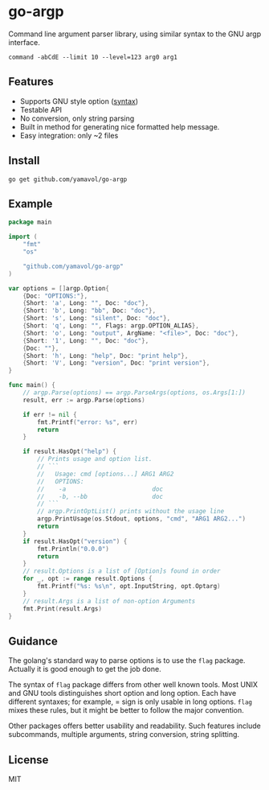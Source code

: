 
# go-argp

Command line argument parser library, using similar syntax to the GNU argp interface. 

    command -abCdE --limit 10 --level=123 arg0 arg1

## Features

- Supports GNU style option ([syntax](./syntax.md))
- Testable API
- No conversion, only string parsing
- Built in method for generating nice formatted help message.
- Easy integration: only ~2 files

## Install

    go get github.com/yamavol/go-argp

## Example

```go
package main

import (
	"fmt"
	"os"

	"github.com/yamavol/go-argp"
)

var options = []argp.Option{
	{Doc: "OPTIONS:"},
	{Short: 'a', Long: "", Doc: "doc"},
	{Short: 'b', Long: "bb", Doc: "doc"},
	{Short: 's', Long: "silent", Doc: "doc"},
	{Short: 'q', Long: "", Flags: argp.OPTION_ALIAS},
	{Short: 'o', Long: "output", ArgName: "<file>", Doc: "doc"},
	{Short: '1', Long: "", Doc: "doc"},
	{Doc: ""},
	{Short: 'h', Long: "help", Doc: "print help"},
	{Short: 'V', Long: "version", Doc: "print version"},
}

func main() {
	// argp.Parse(options) == argp.ParseArgs(options, os.Args[1:])
	result, err := argp.Parse(options)

	if err != nil {
		fmt.Printf("error: %s", err)
		return
	}

	if result.HasOpt("help") {
		// Prints usage and option list.
        // ```
		//   Usage: cmd [options...] ARG1 ARG2
		//   OPTIONS:
		//    -a                        doc
		//    -b, --bb                  doc
		// ```
		// argp.PrintOptList() prints without the usage line
		argp.PrintUsage(os.Stdout, options, "cmd", "ARG1 ARG2...")
		return
	}
	if result.HasOpt("version") {
		fmt.Println("0.0.0")
		return
	}
	// result.Options is a list of [Option]s found in order
	for _, opt := range result.Options {
		fmt.Printf("%s: %s\n", opt.InputString, opt.Optarg)
	}
	// result.Args is a list of non-option Arguments
	fmt.Print(result.Args)
}

```

## Guidance

The golang's standard way to parse options is to use the `flag` package. Actually it is good enough to get the job done.

The syntax of `flag` package differs from other well known tools. Most UNIX and GNU tools distinguishes short option and long option. Each have different syntaxes; for example, = sign is only usable in long options. `flag` mixes these rules, but it might be better to follow the major convention. 

Other packages offers better usability and readability. Such features include subcommands, multiple arguments, string conversion, string splitting. 

## License

MIT

